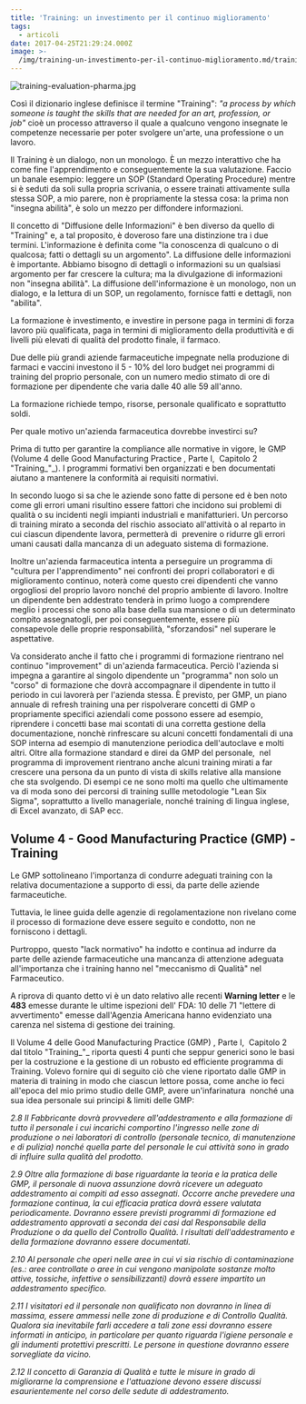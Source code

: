 ```yaml
---
title: 'Training: un investimento per il continuo miglioramento'
tags:
  - articoli
date: 2017-04-25T21:29:24.000Z
image: >-
  /img/training-un-investimento-per-il-continuo-miglioramento.md/training-evaluation-pharma.jpg
---
```


![training-evaluation-pharma.jpg](/img/training-un-investimento-per-il-continuo-miglioramento.md/training-evaluation-pharma.jpg)

Così il dizionario inglese definisce il termine "Training": _"a process by which someone is taught the skills that are needed for an art, profession, or job"_ cioè un processo attraverso il quale a qualcuno vengono insegnate le competenze necessarie per poter svolgere un'arte, una professione o un lavoro.

Il Training è un dialogo, non un monologo. È un mezzo interattivo che ha come fine l'apprendimento e conseguentemente la sua valutazione. Faccio un banale esempio: leggere un SOP (Standard Operating Procedure) mentre si è seduti da soli sulla propria scrivania, o essere trainati attivamente sulla stessa SOP, a mio parere, non è propriamente la stessa cosa: la prima non "insegna abilità", è solo un mezzo per diffondere informazioni.

Il concetto di "Diffusione delle Informazioni" è ben diverso da quello di "Training" e, a tal proposito, è doveroso fare una distinzione tra i due termini. L'informazione è definita come "la conoscenza di qualcuno o di qualcosa; fatti o dettagli su un argomento". La diffusione delle informazioni è importante. Abbiamo bisogno di dettagli o informazioni su un qualsiasi argomento per far crescere la cultura; ma la divulgazione di informazioni non "insegna abilità". La diffusione dell'informazione è un monologo, non un dialogo, e la lettura di un SOP, un regolamento, fornisce fatti e dettagli, non "abilita".

La formazione è investimento, e investire in persone paga in termini di forza lavoro più qualificata, paga in termini di miglioramento della produttività e di livelli più elevati di qualità del prodotto finale, il farmaco.

Due delle più grandi aziende farmaceutiche impegnate nella produzione di farmaci e vaccini investono il 5 - 10% del loro budget nei programmi di training del proprio personale, con un numero medio stimato di ore di formazione per dipendente che varia dalle 40 alle 59 all'anno.

La formazione richiede tempo, risorse, personale qualificato e soprattutto soldi.

Per quale motivo un'azienda farmaceutica dovrebbe investirci su?

Prima di tutto per garantire la compliance alle normative in vigore, le GMP (Volume 4 delle Good Manufacturing Practice , Parte I,  Capitolo 2 "Training_"_). I programmi formativi ben organizzati e ben documentati aiutano a mantenere la conformità ai requisiti normativi.

In secondo luogo si sa che le aziende sono fatte di persone ed è ben noto come gli errori umani risultino essere fattori che incidono sui problemi di qualità o su incidenti negli impianti industriali e manifatturieri. Un percorso di training mirato a seconda del rischio associato all'attività o al reparto in cui ciascun dipendente lavora, permetterà di  prevenire o ridurre gli errori umani causati dalla mancanza di un adeguato sistema di formazione.

Inoltre un'azienda farmaceutica intenta a perseguire un programma di "cultura per l'apprendimento" nei confronti dei propri collaboratori e di miglioramento continuo, noterà come questo crei dipendenti che vanno orgogliosi del proprio lavoro nonché del proprio ambiente di lavoro. Inoltre un dipendente ben addestrato tenderà in primo luogo a comprendere meglio i processi che sono alla base della sua mansione o di un determinato compito assegnatogli, per poi conseguentemente, essere più consapevole delle proprie responsabilità, "sforzandosi" nel superare le aspettative.

Va considerato anche il fatto che i programmi di formazione rientrano nel continuo "improvement" di un'azienda farmaceutica. Perciò l'azienda si impegna a garantire al singolo dipendente un "programma" non solo un "corso" di formazione che dovrà accompagnare il dipendente in tutto il periodo in cui lavorerà per l'azienda stessa. È previsto, per GMP, un piano annuale di refresh training una per rispolverare concetti di GMP o propriamente specifici aziendali come possono essere ad esempio, riprendere i concetti base mai scontati di una corretta gestione della documentazione, nonchè rinfrescare su alcuni concetti fondamentali di una SOP interna ad esempio di manutenzione periodica dell'autoclave e molti altri. Oltre alla formazione standard e direi da GMP del personale,  nel programma di improvement rientrano anche alcuni training mirati a far crescere una persona da un punto di vista di skills relative alla mansione che sta svolgendo. Di esempi ce ne sono molti ma quello che ultimamente va di moda sono dei percorsi di training sullle metodologie "Lean Six Sigma", soprattutto a livello manageriale, nonché training di lingua inglese, di Excel avanzato, di SAP ecc.

Volume 4 - Good Manufacturing Practice (GMP) - Training
-------------------------------------------------------

Le GMP sottolineano l'importanza di condurre adeguati training con la relativa documentazione a supporto di essi, da parte delle aziende farmaceutiche.

Tuttavia, le linee guida delle agenzie di regolamentazione non rivelano come il processo di formazione deve essere seguito e condotto, non ne forniscono i dettagli.

Purtroppo, questo "lack normativo" ha indotto e continua ad indurre da parte delle aziende farmaceutiche una mancanza di attenzione adeguata all'importanza che i training hanno nel "meccanismo di Qualità" nel Farmaceutico.

A riprova di quanto detto vi è un dato relativo alle recenti **Warning letter** e le **483** emesse durante le ultime ispezioni dell' FDA: 10 delle 71 "lettere di avvertimento" emesse dall'Agenzia Americana hanno evidenziato una carenza nel sistema di gestione dei training.

Il Volume 4 delle Good Manufacturing Practice (GMP) , Parte I,  Capitolo 2 dal titolo "Training_"_ riporta questi 4 punti che seppur generici sono le basi per la costruzione e la gestione di un robusto ed efficiente programma di Training. Volevo fornire qui di seguito ciò che viene riportato dalle GMP in materia di training in modo che ciascun lettore possa, come anche io feci all'epoca del mio primo studio delle GMP, avere un'infarinatura  nonché una sua idea personale sui principi & limiti delle GMP:

_2.8 Il Fabbricante dovrà provvedere all'addestramento e alla formazione di tutto il personale i cui incarichi comportino l'ingresso nelle zone di produzione o nei laboratori di controllo (personale tecnico, di manutenzione e di pulizia) nonché quella parte del personale le cui attività sono in grado di influire sulla qualità del prodotto._

_2.9 Oltre alla formazione di base riguardante la teoria e la pratica delle GMP, il personale di nuova assunzione dovrà ricevere un adeguato addestramento ai compiti ad esso assegnati. Occorre anche prevedere una formazione continua, la cui efficacia pratica dovrà essere valutata periodicamente. Dovranno essere previsti programmi di formazione ed addestramento approvati a seconda dei casi dal Responsabile della Produzione o da quello del Controllo Qualità. I risultati dell'addestramento e della formazione dovranno essere documentati._

_2.10 Al personale che operi nelle aree in cui vi sia rischio di contaminazione (es.: aree controllate o aree in cui vengono manipolate sostanze molto attive, tossiche, infettive o sensibilizzanti) dovrà essere impartito un addestramento specifico._

_2.11 I visitatori ed il personale non qualificato non dovranno in linea di massima, essere ammessi nelle zone di produzione e di Controllo Qualità. Qualora sia inevitabile farli accedere a tali zone essi dovranno essere informati in anticipo, in particolare per quanto riguarda l'igiene personale e gli indumenti protettivi prescritti. Le persone in questione dovranno essere sorvegliate da vicino._

_2.12 Il concetto di Garanzia di Qualità e tutte le misure in grado di migliorarne la comprensione e l'attuazione devono essere discussi esaurientemente nel corso delle sedute di addestramento._
